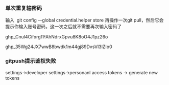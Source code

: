 ### 单次重复输密码

输入  git config --global credential.helper store
再操作一次git pull，然后它会提示你输入账号密码，这一次之后就不需要再次输入密码了


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

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

### gitpush提示鉴权失败

settings->developer settings->personanl access tokens -> generate new tokens 

